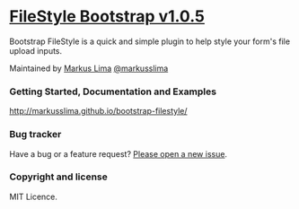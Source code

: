 # [FileStyle Bootstrap v1.0.5](http://dev.tudosobreweb.com.br/bootstrap-filestyle/)

Bootstrap FileStyle is a quick and simple plugin to help style your form's file upload inputs.

Maintained by [Markus Lima](https://github.com/markusslima) [@markusslima](https://twitter.com/markusslima)

### Getting Started, Documentation and Examples
http://markusslima.github.io/bootstrap-filestyle/

### Bug tracker

Have a bug or a feature request? [Please open a new issue](https://github.com/markusslima/bootstrap-filestyle/issues).

### Copyright and license

MIT Licence.
